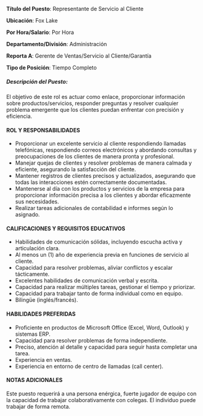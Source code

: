 __Título del Puesto__: Representante de Servicio al Cliente

__Ubicación__: Fox Lake

__Por Hora/Salario__: Por Hora

__Departamento/División__: Administración

__Reporta A__: Gerente de Ventas/Servicio al Cliente/Garantía

__Tipo de Posición__: Tiempo Completo

##### Descripción del Puesto:
El objetivo de este rol es actuar como enlace, proporcionar información sobre productos/servicios, responder preguntas y resolver cualquier problema emergente que los clientes puedan enfrentar con precisión y eficiencia.
		
#### ROL Y RESPONSABILIDADES

+ Proporcionar un excelente servicio al cliente respondiendo llamadas telefónicas, respondiendo correos electrónicos y abordando consultas y preocupaciones de los clientes de manera pronta y profesional.
+ Manejar quejas de clientes y resolver problemas de manera calmada y eficiente, asegurando la satisfacción del cliente.
+ Mantener registros de clientes precisos y actualizados, asegurando que todas las interacciones estén correctamente documentadas.
+ Mantenerse al día con los productos y servicios de la empresa para proporcionar información precisa a los clientes y abordar eficazmente sus necesidades.
+ Realizar tareas adicionales de contabilidad e informes según lo asignado.

#### CALIFICACIONES Y REQUISITOS EDUCATIVOS
+ Habilidades de comunicación sólidas, incluyendo escucha activa y articulación clara.
+ Al menos un (1) año de experiencia previa en funciones de servicio al cliente.
+ Capacidad para resolver problemas, aliviar conflictos y escalar tácticamente.
+ Excelentes habilidades de comunicación verbal y escrita.
+ Capacidad para realizar múltiples tareas, gestionar el tiempo y priorizar.
+ Capacidad para trabajar tanto de forma individual como en equipo.
+ Bilingüe (inglés/francés).

#### HABILIDADES PREFERIDAS
+ Proficiente en productos de Microsoft Office (Excel, Word, Outlook) y sistemas ERP.
+ Capacidad para resolver problemas de forma independiente.
+ Preciso, atención al detalle y capacidad para seguir hasta completar una tarea.
+ Experiencia en ventas.
+ Experiencia en entorno de centro de llamadas (call center).

#### NOTAS ADICIONALES
Este puesto requerirá a una persona enérgica, fuerte jugador de equipo con la capacidad de trabajar colaborativamente con colegas. El individuo puede trabajar de forma remota.